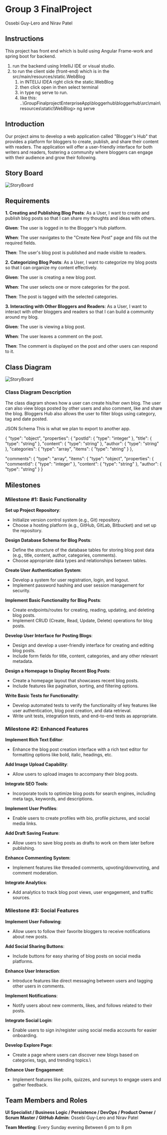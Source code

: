 # Group 3 FinalProject
Ossebi Guy-Lero and Nirav Patel

## Instructions
This project has front end which is build using Angular Frame-work and spring boot for backend.
1. run the backend using IntelliJ IDE or visual studio.
2. to run the client side (front-end) which is in the src/main/resources/static.WebBlog
   1. in INTELIJ IDEA right click the static.WebBlog
   2. then click open in then select terminal
   3. in type ng serve to run.
   4. like this: ..\GroupFinalprojectEnterpriseApp\bloggerhub\bloggerhub\src\main\resources\static\WebBlog> ng serve

## Introduction
Our project aims to develop a web application called "Blogger's Hub" that provides a platform for bloggers to create, publish, and share their content with readers. The application will offer a user-friendly interface for both writers and readers, fostering a community where bloggers can engage with their audience and grow their following. 

## Story Board
![StoryBoard](https://github.com/patel6nr/Group3FinalProject/assets/122308867/c9d79d32-4251-4b25-ad7c-12f7d1985363)

## Requirements
 
**1. Creating and Publishing Blog Posts**: As a User, I want to create and publish blog posts so that I can share my thoughts and ideas with others.
   
**Given**: The user is logged in to the Blogger's Hub platform.

**When**: The user navigates to the "Create New Post" page and fills out the required fields.

**Then**: The user's blog post is published and made visible to readers. 

**2. Categorizing Blog Posts**: As a User, I want to categorize my blog posts so that I can organize my content effectively. 

**Given**: The user is creating a new blog post.

**When**: The user selects one or more categories for the post. 

**Then**: The post is tagged with the selected categories. 

**3. Interacting with Other Bloggers and Readers**: As a User, I want to interact with other bloggers and readers so that I can build a 	community around my blog. 

**Given**: The user is viewing a blog post. 

**When**: The user leaves a comment on the post.

**Then**: The comment is displayed on the post and other users can respond to it. 

## Class Diagram
![StoryBoard](https://github.com/patel6nr/Group3FinalProject/assets/122308867/22f75fe5-e43e-411f-bd4b-91e01be0098a) 
### Class Diagram Description 
The class diagram shows how a user can create his/her own blog. The user can also view blogs posted by other users and also comment, like and share the blog.
Bloggers Hub also allows the user to filter blogs using category, tag and date posted.

JSON Schema
This is what we plan to export to another app.

{ "type": "object", "properties": { "postId": { "type": "integer" }, "title": { "type": "string" }, "content": { "type": "string" }, "author": { "type": "string" }, "categories": { "type": "array", "items": { "type": "string" } },

"comments": { "type": "array", "items": { "type": "object", "properties": { "commentId": { "type": "integer" }, "content": { "type": "string" }, "author": { "type": "string" } }

## Milestones
### Milestone #1: Basic Functionality

**Set up Project Repository**:
- Initialize version control system (e.g., Git) repository.
- Choose a hosting platform (e.g., GitHub, GitLab, Bitbucket) and set up the repository.
  
**Design Database Schema for Blog Posts**:
- Define the structure of the database tables for storing blog post data (e.g., title, content, author, categories, comments).
- Choose appropriate data types and relationships between tables.
  
**Create User Authentication System**:
- Develop a system for user registration, login, and logout.
- Implement password hashing and user session management for security.
  
**Implement Basic Functionality for Blog Posts**:
- Create endpoints/routes for creating, reading, updating, and deleting blog posts.
- Implement CRUD (Create, Read, Update, Delete) operations for blog posts.
  
**Develop User Interface for Posting Blogs**:
- Design and develop a user-friendly interface for creating and editing blog posts.
- Include form fields for title, content, categories, and any other relevant metadata.
  
**Design a Homepage to Display Recent Blog Posts**:
- Create a homepage layout that showcases recent blog posts.
- Include features like pagination, sorting, and filtering options.
  
**Write Basic Tests for Functionality**:
- Develop automated tests to verify the functionality of key features like user authentication, blog post creation, and data retrieval.
- Write unit tests, integration tests, and end-to-end tests as appropriate.
  
### Milestone #2: Enhanced Features

**Implement Rich Text Editor**: 
- Enhance the blog post creation interface with a rich text editor for formatting options like bold, italic, headings, etc.
  
**Add Image Upload Capability**:
- Allow users to upload images to accompany their blog posts.
  
**Integrate SEO Tools**:
- Incorporate tools to optimize blog posts for search engines, including meta tags, keywords, and descriptions.
  
**Implement User Profiles**:
- Enable users to create profiles with bio, profile pictures, and social media links.
  
**Add Draft Saving Feature**:
- Allow users to save blog posts as drafts to work on them later before publishing.
  
**Enhance Commenting System**:
- Implement features like threaded comments, upvoting/downvoting, and comment moderation.
  
**Integrate Analytics**:
- Add analytics to track blog post views, user engagement, and traffic sources.
  
### Milestone #3: Social Features

**Implement User Following**:
- Allow users to follow their favorite bloggers to receive notifications about new posts.
  
**Add Social Sharing Buttons**: 
- Include buttons for easy sharing of blog posts on social media platforms.
  
**Enhance User Interaction**: 
- Introduce features like direct messaging between users and tagging other users in comments.
  
**Implement Notifications**: 
- Notify users about new comments, likes, and follows related to their posts.
  
**Integrate Social Login**:
- Enable users to sign in/register using social media accounts for easier onboarding.
  
**Develop Explore Page**:
- Create a page where users can discover new blogs based on categories, tags, and trending topics.\
  
**Enhance User Engagement**:
- Implement features like polls, quizzes, and surveys to engage users and gather feedback.

## Team Members and Roles
**UI Specialist / Business Logic / Persistence / DevOps / Product Owner / Scrum Master / GitHub Admin**:
Ossebi Guy-Lero and Nirav Patel

**Team Meeting**:
Every Sunday evening Between 6 pm to 8 pm

